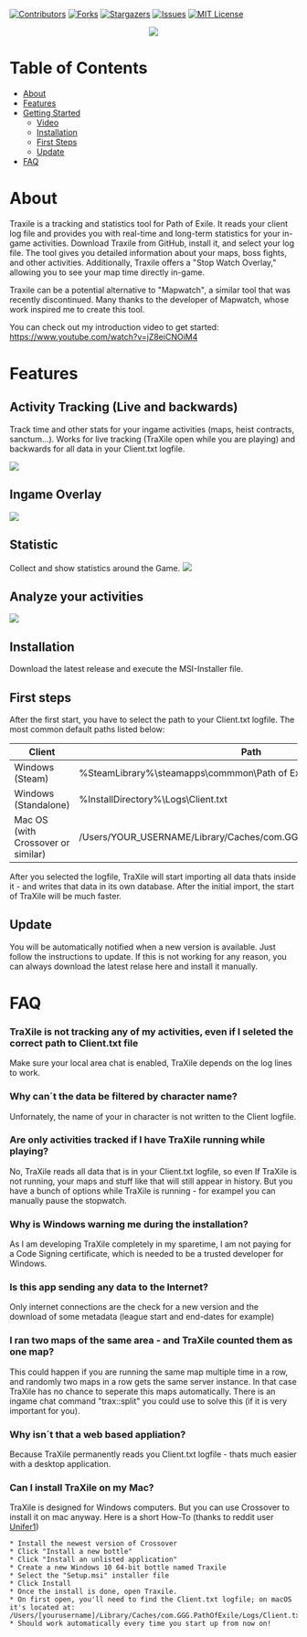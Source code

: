 <!-- Improved compatibility of back to top link: See: https://github.com/othneildrew/Best-README-Template/pull/73 -->
<a name="readme-top"></a>

[![Contributors][contributors-shield]][contributors-url]
[![Forks][forks-shield]][forks-url]
[![Stargazers][stars-shield]][stars-url]
[![Issues][issues-shield]][issues-url]
[![MIT License][license-shield]][license-url]

<div align="center">
  <a href="https://github.com/dermow/TraXile">
    <img src="https://github.com/dermow/TraXile/blob/master/TraXile/Resources/trax.jpg?raw=true" />
  </a>
</div>

# Table of Contents
<!--ts-->
   * [About](#About)
   * [Features](#Features)
   * [Getting Started](#Getting-Started)
        * [Video](#Video)
        * [Installation](#Installation)
        * [First Steps](#First-Steps)
        * [Update](#Update)
   * [FAQ](#FAQ)
<!--te-->

# About
Traxile is a tracking and statistics tool for Path of Exile. It reads your client log file and provides you with real-time and long-term statistics for your in-game activities. Download Traxile from GitHub, install it, and select your log file. The tool gives you detailed information about your maps, boss fights, and other activities. Additionally, Traxile offers a "Stop Watch Overlay," allowing you to see your map time directly in-game.

Traxile can be a potential alternative to "Mapwatch", a similar tool that was recently discontinued. Many thanks to the developer of Mapwatch, whose work inspired me to create this tool.

You can check out my introduction video to get started:
https://www.youtube.com/watch?v=jZ8eiCNOiM4

# Features
## Activity Tracking (Live and backwards)
Track time and other stats for your ingame activities (maps, heist contracts, sanctum...). Works for live tracking (TraXile open while you are playing)
and backwards for all data in your Client.txt logfile.

<img src="https://github.com/dermow/TraXile/blob/master/Docu/Images/Traxile_Screenshot_TimeTracking.png?raw=true" />

## Ingame Overlay
<img src="https://github.com/dermow/TraXile/blob/master/Docu/Images/Traxile_Screenshot_Overlay.png?raw=true" />

## Statistic
Collect and show statistics around the Game.
<img src="https://github.com/rework_326/TraXile/blob/master/Docu/Images/MappingChart.png?raw=true" />

## Analyze your activities
<img src="https://github.com/dermow/TraXile/blob/master/Docu/Images/Traxile_Screenshot_Summary.png?raw=true" />

## Installation
Download the latest release and execute the MSI-Installer file.

## First steps
After the first start, you have to select the path to your Client.txt logfile. The most common default paths listed below:

| Client  | Path | Example |
|---|---|---|
| Windows (Steam)  | %SteamLibrary%\steamapps\commmon\Path of Exile\Logs\Client.txt  | C:\Steam\steamapps\common\Path of Exile\logs\Client.txt |
| Windows (Standalone)  | %InstallDirectory%\Logs\Client.txt  | C:\Program Files (x86)\Grinding Gear Games\Path of Exile\logs\Client.txt |
| Mac OS (with Crossover or similar)  | /Users/YOUR_USERNAME/Library/Caches/com.GGG.PathOfExile/Logs/Client.txt  | /Users/mow/Library/Caches/com.GGG.PathOfExile/Logs/Client.txt |

After you selected the logfile, TraXile will start importing all data thats inside it - and writes that data in its own database. After the initial import, the start of TraXile will
be much faster.

## Update
You will be automatically notified when a new version is available. Just follow the instructions to update.
If this is not working for any reason, you can always download the latest relase here and install it manually.

# FAQ
### TraXile is not tracking any of my activities, even if I seleted the correct path to Client.txt file
Make sure your local area chat is enabled, TraXile depends on the log lines to work.

### Why can´t the data be filtered by character name?
Unfornately, the name of your in character is not written to the Client logfile.

### Are only activities tracked if I have TraXile running while playing?
No, TraXile reads all data that is in your Client.txt logfile, so even If TraXile is not running, your maps and stuff like that will still appear in history. But you have a bunch of
options while TraXile is running - for exampel you can manually pause the stopwatch.

### Why is Windows warning me during the installation?
As I am developing TraXile completely in my sparetime, I am not paying for a Code Signing certificate, which is needed to be a trusted developer for Windows.

### Is this app sending any data to the Internet?
Only internet connections are the check for a new version and the download of some metadata (league start and end-dates for example)

### I ran two maps of the same area - and TraXile counted them as one map?
This could happen if you are running the same map multiple time in a row, and randomly two maps in a row gets the same server instance. In that case TraXile has no chance to 
seperate this maps automatically. There is an ingame chat command "trax::split" you could use to solve this (if it is very important for you).

### Why isn´t that a web based appliation?
Because TraXile permanently reads you Client.txt logfile - thats much easier with a desktop application.

### Can I install TraXile on my Mac?
TraXile is designed for Windows computers. But you can use Crossover to install it on mac anyway. Here is a short How-To (thanks to reddit user [Unifer1](https://www.reddit.com/user/Unifer1/))

    * Install the newest version of Crossover
    * Click "Install a new bottle"
    * Click "Install an unlisted application"
    * Create a new Windows 10 64-bit bottle named Traxile
    * Select the "Setup.msi" installer file
    * Click Install
    * Once the install is done, open Traxile.
    * On first open, you'll need to find the Client.txt logfile; on macOS it's located at: /Users/[yourusername]/Library/Caches/com.GGG.PathOfExile/Logs/Client.txt
    * Should work automatically every time you start up from now on!

<!-- MARKDOWN LINKS & IMAGES -->
<!-- https://www.markdownguide.org/basic-syntax/#reference-style-links -->
[contributors-shield]: https://img.shields.io/github/contributors/dermow/TraXIle.svg?style=for-the-badge
[contributors-url]: https://github.com/dermow/TraXile/graphs/contributors
[forks-shield]: https://img.shields.io/github/forks/dermow/TraXile.svg?style=for-the-badge
[forks-url]: https://github.com/dermow/TraXile/network/members
[stars-shield]: https://img.shields.io/github/stars/dermow/TraXile.svg?style=for-the-badge
[stars-url]: https://github.com/dermow/TraXile/stargazers
[issues-shield]: https://img.shields.io/github/issues/dermow/TraXile.svg?style=for-the-badge
[issues-url]: https://github.com/dermow/TraXile/issues
[license-shield]: https://img.shields.io/github/license/dermow/TraXile.svg?style=for-the-badge
[license-url]: https://github.com/dermow/TraXile/blob/master/LICENSE.txt
[linkedin-shield]: https://img.shields.io/badge/-LinkedIn-black.svg?style=for-the-badge&logo=linkedin&colorB=555
[linkedin-url]: https://linkedin.com/in/linkedin_username
[product-screenshot]: images/screenshot.png
